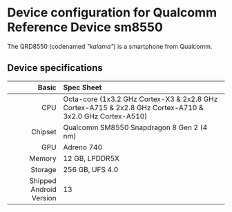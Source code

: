 Device configuration for Qualcomm Reference Device sm8550
=========================================

The QRD8550 (codenamed _"kalama"_) is a smartphone from Qualcomm.

## Device specifications

Basic   | Spec Sheet
-------:|:-------------------------
CPU     | Octa-core (1x3.2 GHz Cortex-X3 & 2x2.8 GHz Cortex-A715 & 2x2.8 GHz Cortex-A710 & 3x2.0 GHz Cortex-A510)
Chipset | Qualcomm SM8550 Snapdragon 8 Gen 2 (4 nm)
GPU     | Adreno 740
Memory  | 12 GB, LPDDR5X
Storage | 256 GB, UFS 4.0
Shipped Android Version | 13
